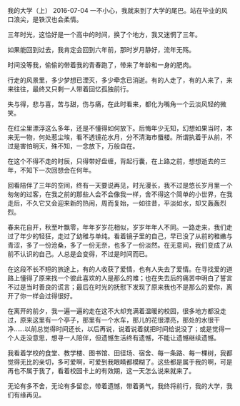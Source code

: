 我的大学（上）
2016-07-04
一不小心，我就来到了大学的尾巴。站在毕业的风口浪尖，是铁汉也会柔情。

三年时光，这恰好是一个高中的时间，换了个地方，我又迷惘了三年。

如果能回到过去，我肯定会回到六年前，那时岁月静好，流年无殇。

时间没等我，偷偷的带着我的青春跑了，带来了年龄和一身的肥肉。

行走的风景里，多少梦想已湮灭，多少牵念已消逝。有的人走了，有的人来了，来来往往，最终又只剩一人带着回忆孤独前行。

失与得，悲与喜，苦与甜，伤与痛，在此时看来，都化为嘴角一个云淡风轻的微笑。

在红尘里漂浮这么多年，还是不懂得如何放下。后悔年少无知，幻想如果当时，本来无一物，何处惹尘埃，看不透镜花水月，分不清海市蜃楼。所谓执着于从前，不过是害怕明天，殊不知，一念放下，万般自在。

在这个不得不走的时辰，只得带好盘缠，背起行囊，在上路之前，想想逝去的三年，不知下一次回想会在何年。

回看陪伴了三年的空间，终有一天要说再见，时光漫长，我不过是悠长岁月里一个匆匆的过客，在我之前的那些人会不会像我一样，舍不得这个简单的小世界，在我走后，不久它又会迎来新的热闹，周而复始，一如往昔，平淡如水，却又轰轰烈烈。

春来花自开，秋至叶飘零，年年岁岁花相似，岁岁年年人不同。一路走来，我们走过了年少的轻狂，走过了幼稚与单纯。看着镜子里的自己，早已没了从前的稚嫩与青涩，多了一份沧桑，多了一份无奈，也多了一份淡然。在无意间，我们变成了从前不认识的自己。人总是会变得，不过是时间而已。

在这段不长不短的旅途上，有的人收获了爱情，也有人失去了爱情。在寻找爱的道路上懂得了原来找一个彼此喜欢的人是那么的难；也在失去后的痛苦中明白了誓言不过是当时善良的谎言；最后在时光的抚慰下发现了原来我也不是那么的爱你，离开了你一样会过得很好。

在离开的前夕，我一遍一遍的走在这不大却充满着温暖的校园，很多地方都没走过，原来这里有一个亭子，那里有一个水车，那儿的花很漂亮，那处的水很干净……以前总觉得时间还长，以后再说，说着说着就把时间给说没了；或是觉得一个人走没意思，想寻一人陪伴，但遗憾生活终有遗憾，不能让遗憾继续遗憾。

我看着学校的食堂、教学楼、图书馆、田径场、宿舍、每一条路、每一棵树，我都觉得无比的亲切，多可爱啊，可爱到我眼睛都模糊了。这些都是属于我的啊，可是再也不属于我了，看着校园卡上的有效期，这一天怎么说来就来了。

无论有多不舍，无论有多留恋，带着遗憾，带着勇气，我终将前行，我的大学，我们有缘再见。